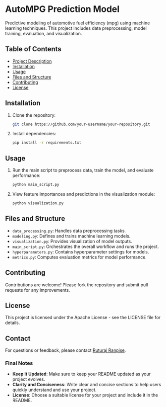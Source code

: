 # AutoMPG Prediction Model

Predictive modeling of automotive fuel efficiency (mpg) using machine learning techniques. This project includes data preprocessing, model training, evaluation, and visualization.

## Table of Contents
- [Project Description](#project-description)
- [Installation](#installation)
- [Usage](#usage)
- [Files and Structure](#files-and-structure)
- [Contributing](#contributing)
- [License](#license)

## Installation

1. Clone the repository:

   ```bash
   git clone https://github.com/your-username/your-repository.git
   ```

2. Install dependencies:

   ```bash
   pip install -r requirements.txt
   ```

## Usage

1. Run the main script to preprocess data, train the model, and evaluate performance:

   ```bash
   python main_script.py
   ```

2. View feature importances and predictions in the visualization module:

   ```bash
   python visualization.py
   ```

## Files and Structure

- `data_processing.py`: Handles data preprocessing tasks.
- `modeling.py`: Defines and trains machine learning models.
- `visualization.py`: Provides visualization of model outputs.
- `main_script.py`: Orchestrates the overall workflow and runs the project.
- `hyperparameters.py`: Contains hyperparameter settings for models.
- `metrics.py`: Computes evaluation metrics for model performance.

## Contributing

Contributions are welcome! Please fork the repository and submit pull requests for any improvements.

## License

This project is licensed under the Apache License - see the LICENSE file for details.

## Contact

For questions or feedback, please contact [Ruturaj Ranpise](mailto:ruturaj26201@gmail.comm).

### Final Notes

- **Keep It Updated**: Make sure to keep your README updated as your project evolves.
- **Clarity and Conciseness**: Write clear and concise sections to help users quickly understand and use your project.
- **License**: Choose a suitable license for your project and include it in the README.
